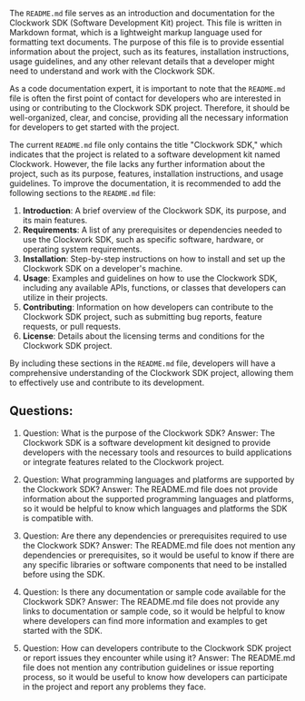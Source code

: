 The `README.md` file serves as an introduction and documentation for the Clockwork SDK (Software Development Kit) project. This file is written in Markdown format, which is a lightweight markup language used for formatting text documents. The purpose of this file is to provide essential information about the project, such as its features, installation instructions, usage guidelines, and any other relevant details that a developer might need to understand and work with the Clockwork SDK.

As a code documentation expert, it is important to note that the `README.md` file is often the first point of contact for developers who are interested in using or contributing to the Clockwork SDK project. Therefore, it should be well-organized, clear, and concise, providing all the necessary information for developers to get started with the project.

The current `README.md` file only contains the title "Clockwork SDK," which indicates that the project is related to a software development kit named Clockwork. However, the file lacks any further information about the project, such as its purpose, features, installation instructions, and usage guidelines. To improve the documentation, it is recommended to add the following sections to the `README.md` file:

1. **Introduction**: A brief overview of the Clockwork SDK, its purpose, and its main features.
2. **Requirements**: A list of any prerequisites or dependencies needed to use the Clockwork SDK, such as specific software, hardware, or operating system requirements.
3. **Installation**: Step-by-step instructions on how to install and set up the Clockwork SDK on a developer's machine.
4. **Usage**: Examples and guidelines on how to use the Clockwork SDK, including any available APIs, functions, or classes that developers can utilize in their projects.
5. **Contributing**: Information on how developers can contribute to the Clockwork SDK project, such as submitting bug reports, feature requests, or pull requests.
6. **License**: Details about the licensing terms and conditions for the Clockwork SDK project.

By including these sections in the `README.md` file, developers will have a comprehensive understanding of the Clockwork SDK project, allowing them to effectively use and contribute to its development.
## Questions: 
 1. Question: What is the purpose of the Clockwork SDK?
   Answer: The Clockwork SDK is a software development kit designed to provide developers with the necessary tools and resources to build applications or integrate features related to the Clockwork project.

2. Question: What programming languages and platforms are supported by the Clockwork SDK?
   Answer: The README.md file does not provide information about the supported programming languages and platforms, so it would be helpful to know which languages and platforms the SDK is compatible with.

3. Question: Are there any dependencies or prerequisites required to use the Clockwork SDK?
   Answer: The README.md file does not mention any dependencies or prerequisites, so it would be useful to know if there are any specific libraries or software components that need to be installed before using the SDK.

4. Question: Is there any documentation or sample code available for the Clockwork SDK?
   Answer: The README.md file does not provide any links to documentation or sample code, so it would be helpful to know where developers can find more information and examples to get started with the SDK.

5. Question: How can developers contribute to the Clockwork SDK project or report issues they encounter while using it?
   Answer: The README.md file does not mention any contribution guidelines or issue reporting process, so it would be useful to know how developers can participate in the project and report any problems they face.
    
